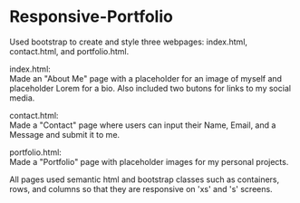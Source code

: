 # Responsive-Portfolio

Used bootstrap to create and style three webpages: index.html, contact.html, and portfolio.html.    
   
index.html:   
Made an "About Me" page with a placeholder for an image of myself and placeholder Lorem for a bio. Also included two butons for links to my social media.     
    
contact.html:   
Made a "Contact" page where users can input their Name, Email, and a Message and submit it to me.   
   
portfolio.html:   
Made a "Portfolio" page with placeholder images for my personal projects.   
   
All pages used semantic html and bootstrap classes such as containers, rows, and columns so that they are responsive on 'xs' and 's' screens. 